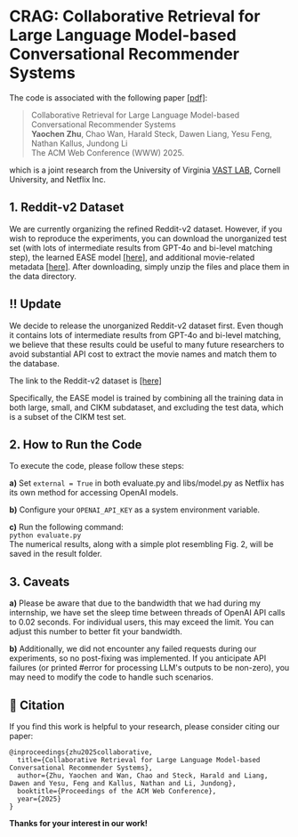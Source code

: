# CRAG: Collaborative Retrieval for Large Language Model-based Conversational Recommender Systems

The code is associated with the following paper [[pdf]](https://arxiv.org/abs/2502.14137):

>Collaborative Retrieval for Large Language Model-based Conversational Recommender Systems    
>**Yaochen Zhu**, Chao Wan, Harald Steck, Dawen Liang, Yesu Feng, Nathan Kallus, Jundong Li    
>The ACM Web Conference (WWW) 2025.

which is a joint research from the University of Virginia [VAST LAB](https://jundongli.github.io/), Cornell University, and Netflix Inc.


## 1. Reddit-v2 Dataset

We are currently organizing the refined Reddit-v2 dataset. However, if you wish to reproduce the experiments, you can download the unorganized test set (with lots of intermediate results from GPT-4o and bi-level matching step), the learned EASE model [[here]](https://drive.google.com/file/d/1h_CIyLP0_pIF2kfVBS6jJOxy6Ux6TWkm/view?usp=drive_link), and additional movie-related metadata [[here]](https://drive.google.com/file/d/1PLxHu-claqgI_yPm1zQHG97mHob7xmUz/view?usp=sharing). After downloading, simply unzip the files and place them in the data directory.

## !! Update

We decide to release the unorganized Reddit-v2 dataset first. Even though it contains lots of intermediate results from GPT-4o and bi-level matching, we believe that these results could be useful to many future researchers to avoid substantial API cost to extract the movie names and match them to the database.

The link to the Reddit-v2 dataset is [[here]](https://drive.google.com/file/d/19rEYwEOlVFs04-PYQFzhfbgxLu42-mvl/view?usp=sharing)

Specifically, the EASE model is trained by combining all the training data in both large, small, and CIKM subdataset, and excluding the test data, which is a subset of the CIKM test set.

## 2. How to Run the Code

To execute the code, please follow these steps:

**a)** Set ```external = True``` in both evaluate.py and libs/model.py as Netflix has its own method for accessing OpenAI models.

**b)** Configure your ```OPENAI_API_KEY``` as a system environment variable.

**c)** Run the following command:  
```python evaluate.py```    
The numerical results, along with a simple plot resembling Fig. 2, will be saved in the result folder.


## 3. Caveats

**a)** Please be aware that due to the bandwidth that we had during my internship, we have set the sleep time between threads of OpenAI API calls to 0.02 seconds. For individual users, this may exceed the limit. You can adjust this number to better fit your bandwidth. 

**b)** Additionally, we did not encounter any failed requests during our experiments, so no post-fixing was implemented. If you anticipate API failures (or printed #error for processing LLM's outputs to be non-zero), you may need to modify the code to handle such scenarios.


## 🌟 Citation
If you find this work is helpful to your research, please consider citing our paper:
```
@inproceedings{zhu2025collaborative,
  title={Collaborative Retrieval for Large Language Model-based Conversational Recommender Systems},
  author={Zhu, Yaochen and Wan, Chao and Steck, Harald and Liang, Dawen and Yesu, Feng and Kallus, Nathan and Li, Jundong},
  booktitle={Proceedings of the ACM Web Conference},
  year={2025}
}
```
**Thanks for your interest in our work!**
